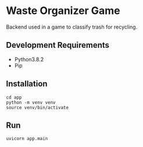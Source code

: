 # Waste Organizer Game

Backend used in a game to classify trash for recycling.

## Development Requirements

- Python3.8.2
- Pip

## Installation
```
cd app
python -m venv venv
source venv/bin/activate
```

## Run
```
uvicorn app.main
```
